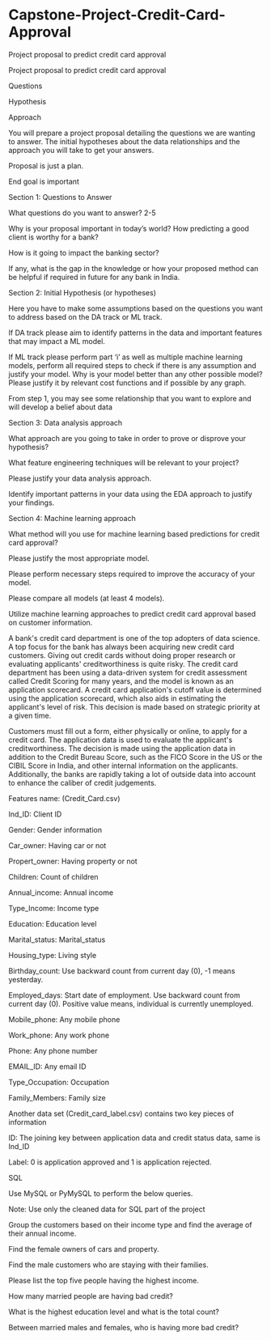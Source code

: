 # Capstone-Project-Credit-Card-Approval
Project proposal to predict credit card approval

Project proposal to predict credit card approval


Questions

Hypothesis

Approach


You will prepare a project proposal detailing the questions we are wanting to answer. The initial hypotheses about the data relationships and the approach you will take to get your answers.


Proposal is just a plan.

End goal is important


Section 1: Questions to Answer

What questions do you want to answer? 2-5


Why is your proposal important in today’s world? How predicting a good client is worthy for a bank?  

How is it going to impact the banking sector? 

If any, what is the gap in the knowledge or how your proposed method can be helpful if required in future for any bank in India.


Section 2: Initial Hypothesis (or hypotheses)

Here you have to make some assumptions based on the questions you want to address based on the DA track or ML track. 

If DA track please aim to identify patterns in the data and important features that may impact a ML model.

If ML track please perform part ‘i’ as well as multiple machine learning models, perform all required steps to check if there is any assumption and justify your model. Why is your model better than any other possible model? Please justify it by relevant cost functions and if possible by any graph.

From step 1, you may see some relationship that you want to explore and will develop a belief about data


Section 3: Data analysis approach

What approach are you going to take in order to prove or disprove your hypothesis?

What feature engineering techniques will be relevant to your project?

Please justify your data analysis approach.

Identify important patterns in your data using the EDA approach to justify your findings.


Section 4: Machine learning approach

What method will you use for machine learning based predictions for credit card approval?

Please justify the most appropriate model.

Please perform necessary steps required to improve the accuracy of your model.

Please compare all models (at least 4  models).


Utilize machine learning approaches to predict credit card approval based on customer information.


A bank's credit card department is one of the top adopters of data science. A top focus for the bank has always been acquiring new credit card customers. Giving out credit cards without doing proper research or evaluating applicants' creditworthiness is quite risky. The credit card department has been using a data-driven system for credit assessment called Credit Scoring for many years, and the model is known as an application scorecard. A credit card application's cutoff value is determined using the application scorecard, which also aids in estimating the applicant's level of risk. This decision is made based on strategic priority at a given time.


Customers must fill out a form, either physically or online, to apply for a credit card. The application data is used to evaluate the applicant's creditworthiness. The decision is made using the application data in addition to the Credit Bureau Score, such as the FICO Score in the US or the CIBIL Score in India, and other internal information on the applicants. Additionally, the banks are rapidly taking a lot of outside data into account to enhance the caliber of credit judgements.


Features name: (Credit_Card.csv)

Ind_ID: Client ID

Gender: Gender information

Car_owner: Having car or not

Propert_owner: Having property or not

Children: Count of children

Annual_income: Annual income

Type_Income: Income type

Education: Education level

Marital_status: Marital_status

Housing_type: Living style

Birthday_count: Use backward count from current day (0), -1 means yesterday.

Employed_days: Start date of employment. Use backward count from current day (0). Positive value means, individual is currently unemployed.

Mobile_phone: Any mobile phone

Work_phone: Any work phone

Phone: Any phone number

EMAIL_ID: Any email ID

Type_Occupation: Occupation

Family_Members: Family size


Another data set (Credit_card_label.csv) contains two key pieces of information

ID: The joining key between application data and credit status data, same is Ind_ID

Label: 0 is application approved and 1 is application rejected. 



SQL

Use MySQL or PyMySQL to perform the below queries. 

Note: Use only the cleaned data for SQL part of the project


Group the customers based on their income type and find the average of their annual income.

Find the female owners of cars and property.

Find the male customers who are staying with their families.

Please list the top five people having the highest income.

How many married people are having bad credit?

What is the highest education level and what is the total count?

Between married males and females, who is having more bad credit? 


